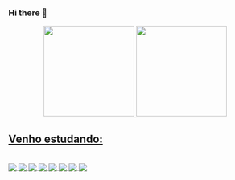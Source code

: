 ### Hi there 👋

<div align="center">
  <a href="https://github.com/LeonardoRochaFranca">
  <img height="180em" src="https://github-readme-stats.vercel.app/api?username=LeonardoRochaFranca&show_icons=true&theme=dracula&include_all_commits=true&count_private=true"/>
  <img height="180em" src="https://github-readme-stats.vercel.app/api/top-langs/?username=LeonardoRochaFranca&layout=compact&langs_count=7&theme=dracula"/>
</div>
<div>
  <h2>Venho estudando:</h2>
  <div style="display: inline_block" viewBox="0 0 16 16"><br>
    <img id="dotNet" align="center" max-width=100% src="https://img.shields.io/badge/.NET-5C2D91?style=for-the-badge&logo=.net&logoColor=white">
    <img id="csharp" align="center" max-width=100%  src="https://img.shields.io/badge/C%23-239120?style=for-the-badge&logo=c-sharp&logoColor=white">
    <img id="xamarin" align="center" max-width=100%  src="https://img.shields.io/badge/Xamarin-3498DB?style=for-the-badge&logo=xamarin&logoColor=white">
    <img id="java" align="center" max-width=100%  src="https://img.shields.io/badge/Java-ED8B00?style=for-the-badge&logo=java&logoColor=white">
    <img id="js" align="center" max-width=100%  src="https://img.shields.io/badge/JavaScript-F7DF1E?style=for-the-badge&logo=javascript&logoColor=black">
    <img id="html" align="center" max-width=100%  src="https://img.shields.io/badge/HTML-239120?style=for-the-badge&logo=html5&logoColor=white">
    <img id="css" align="center" max-width=100%  src="https://img.shields.io/badge/CSS-239120?&style=for-the-badge&logo=css3&logoColor=white">
    <img id="python" align="center" max-width=100%  src="https://img.shields.io/badge/Python-3776AB?style=for-the-badge&logo=python&logoColor=white">
  </div>
</div>    
  
<!-- <h2 dir="auto"><a id="user-content-ultimamente-tenho-me-interessado-por-" class="anchor" aria-hidden="true" href="#ultimamente-tenho-me-interessado-por-"><svg class="octicon octicon-link" viewBox="0 0 16 16" version="1.1" width="16" height="16" aria-hidden="true"><path fill-rule="evenodd" d="M7.775 3.275a.75.75 0 001.06 1.06l1.25-1.25a2 2 0 112.83 2.83l-2.5 2.5a2 2 0 01-2.83 0 .75.75 0 00-1.06 1.06 3.5 3.5 0 004.95 0l2.5-2.5a3.5 3.5 0 00-4.95-4.95l-1.25 1.25zm-4.69 9.64a2 2 0 010-2.83l2.5-2.5a2 2 0 012.83 0 .75.75 0 001.06-1.06 3.5 3.5 0 00-4.95 0l-2.5 2.5a3.5 3.5 0 004.95 4.95l1.25-1.25a.75.75 0 00-1.06-1.06l-1.25 1.25a2 2 0 01-2.83 0z"></path></svg></a>Ultimamente tenho me interessado por :</h2>
<div dir="auto"> -->
  
  
<!--
**LeonardoRochaFranca/LeonardoRochaFranca** is a ✨ _special_ ✨ repository because its `README.md` (this file) appears on your GitHub profile.

Here are some ideas to get you started:

- 🔭 I’m currently working on ...
- 🌱 I’m currently learning ...
- 👯 I’m looking to collaborate on ...
- 🤔 I’m looking for help with ...
- 💬 Ask me about ...
- 📫 How to reach me: ...
- 😄 Pronouns: ...
- ⚡ Fun fact: ...
-->
